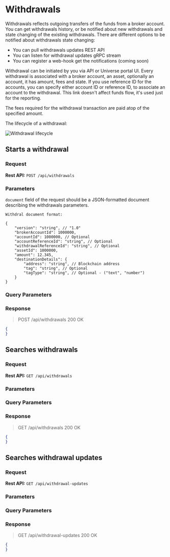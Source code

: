 # Withdrawals

Withdrawals reflects outgoing transfers of the funds from a broker account. You can get withdrawals history, or be notified about new withdrawals and state changing of the existing withdrawals. There are different options to be notified about withdrawals state changing:

* You can pull withdrawals updates REST API
* You can listen for withdrawal updates gRPC stream
* You can register a web-hook get the notifications (coming soon)

Withdrawal can be initiated by you via API or Universe portal UI. Every withdrawal is associated with a broker account, an asset, optionally an account, it has amount, fees and state. If you use reference ID for the accounts, you can specify either account ID or reference ID, to associate an account to the withdrawal. This link doesn't affect funds flow, it's used just for the reporting.

The fees required for the withdrawal transaction are paid atop of the specified amount.

The lifecycle of a withdrawal:

<img src="https://github.com/swisschain/Sirius.Api.Docs/raw/master/source/images/withdrawal-lyfecycle.png" alt="Withdrawal lifecycle"/>

## Starts a withdrawal

### Request

**Rest API:** `POST /api/withdrawals`

### Parameters

`document` field of the request should be a JSON-formatted document describing the withdrawals parameters.

```
Withdral document format:

{
    "version": "string", // "1.0"
    "brokerAccountId": 1000000,
    "accountId": 1000000, // Optional
    "accountReferenceId": "string", // Optional
    "withdrawalReferenceId": "string", // Optional
    "assetId": 1000000,
    "amount": 12.345,
    "destinationDetails": {
        "address": "string", // Blockchain address
        "tag": "string", // Optional
        "tagType": "string", // Optional - ("text", "number")
    }
}
```

### Query Parameters

### Response

> POST /api/withdrawals 200 OK

```json
{
}
```

## Searches withdrawals

### Request

**Rest API:** `GET /api/withdrawals`

### Parameters

### Query Parameters

### Response

> GET /api/withdrawals 200 OK

```json
{
}
```

## Searches withdrawal updates

### Request

**Rest API:** `GET /api/withdrawal-updates`

### Parameters

### Query Parameters

### Response

> GET /api/withdrawal-updates 200 OK

```json
{
}
```